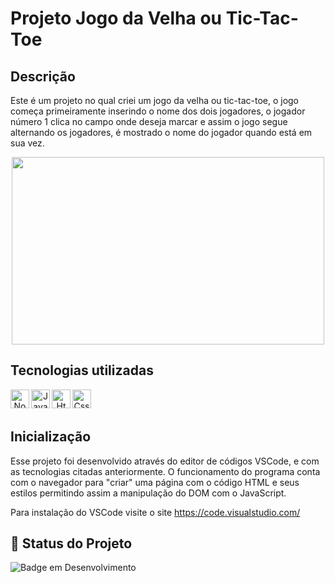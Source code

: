 # Projeto Jogo da Velha ou Tic-Tac-Toe

## Descrição

Este é um projeto no qual criei um jogo da velha ou tic-tac-toe, o jogo começa primeiramente inserindo o nome dos dois jogadores, o jogador número 1 clica no campo onde deseja marcar e assim o jogo segue alternando os jogadores, é mostrado o nome do jogador quando está em sua vez. 

<div align="center">
<img height="300" width="500" src="(https://github.com/user-attachments/assets/eefbc150-344c-492a-adb7-08a97783de78">
</div>

## Tecnologias utilizadas 
<div align="center"> 
<img align="left" alt="Node" height="30" width="30" src="https://cdn.jsdelivr.net/gh/devicons/devicon@latest/icons/nodejs/nodejs-original.svg">
<img align="left" alt="Javascript" height="30" width="30" src="https://cdn.jsdelivr.net/gh/devicons/devicon@latest/icons/javascript/javascript-original.svg">
<img align="left" alt="Html" height="30" width="30" src="https://cdn.jsdelivr.net/gh/devicons/devicon@latest/icons/html5/html5-original.svg">
<img align="left" alt="Css" height="30" width="30" src="https://cdn.jsdelivr.net/gh/devicons/devicon@latest/icons/css3/css3-original.svg">

</div>
<br/><br/>

## Inicialização

Esse projeto foi desenvolvido através do editor de códigos VSCode, e com as tecnologias citadas anteriormente. O funcionamento do programa conta com o navegador para "criar" uma página com o código HTML e seus estilos permitindo assim a manipulação do DOM com o JavaScript.

Para instalação do VSCode visite o site https://code.visualstudio.com/

## 🔎 Status do Projeto

![Badge em Desenvolvimento](https://img.shields.io/badge/Status-Finalizado-green)
